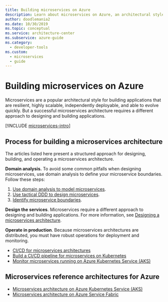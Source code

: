 ```yaml
---
title: Building microservices on Azure
description: Learn about microservices on Azure, an architectural style for applications that are resilient, highly scalable, and independently deployable.
author: doodlemania2
ms.date: 10/30/2019
ms.topic: conceptual
ms.service: architecture-center
ms.subservice: azure-guide
ms.category:
  - developer-tools
ms.custom:
  - microservices
  - guide
---
```


# Building microservices on Azure

Microservices are a popular architectural style for building applications that are resilient, highly scalable, independently deployable, and able to evolve quickly. But a successful microservices architecture requires a different approach to designing and building applications.

[!INCLUDE [microservices-intro](../includes/microservices-intro.md)]

## Process for building a microservices architecture

The articles listed here present a structured approach for designing, building, and operating a microservices architecture.

**Domain analysis.** To avoid some common pitfalls when designing microservices, use domain analysis to define your microservice boundaries. Follow these steps:

1. [Use domain analysis to model microservices](./model/domain-analysis.md).
1. [Use tactical DDD to design microservices](./model/tactical-ddd.md).
1. [Identify microservice boundaries](./model/microservice-boundaries.md).

**Design the services**. Microservices require a different approach to designing and building applications. For more information, see [Designing a microservices architecture](./design/index.md).

**Operate in production**. Because microservices architectures are distributed, you must have robust operations for deployment and monitoring.

- [CI/CD for microservices architectures](./ci-cd.md)
- [Build a CI/CD pipeline for microservices on Kubernetes](./ci-cd-kubernetes.md)
- [Monitor microservices running on Azure Kubernetes Service (AKS)](./logging-monitoring.md)

## Microservices reference architectures for Azure

- [Microservices architecture on Azure Kubernetes Service (AKS)](../reference-architectures/containers/aks-microservices/aks-microservices.yml)
- [Microservices architecture on Azure Service Fabric](../reference-architectures/microservices/service-fabric.yml)
